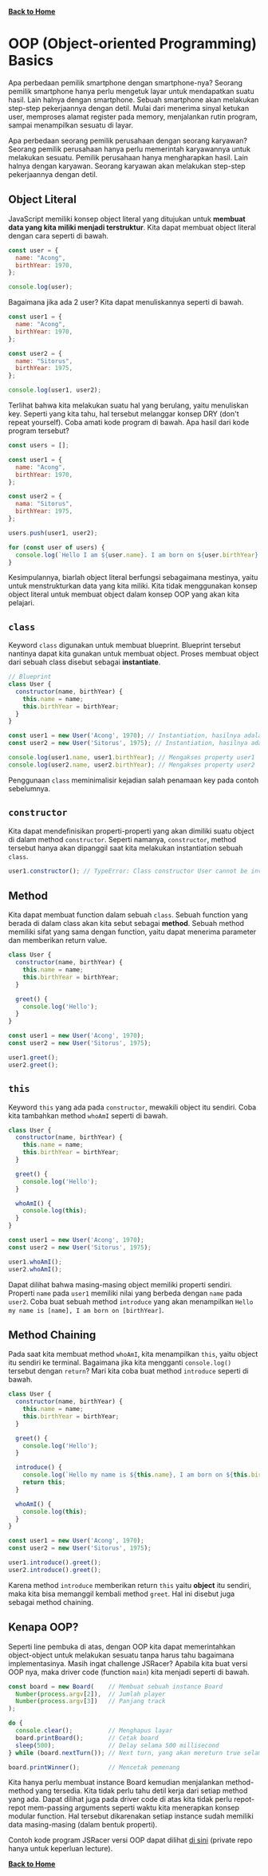 [**Back to Home**](./../README.md)

# OOP (Object-oriented Programming) Basics

Apa perbedaan pemilik smartphone dengan smartphone-nya? Seorang pemilik smartphone hanya perlu mengetuk layar untuk mendapatkan suatu hasil. Lain halnya dengan smartphone. Sebuah smartphone akan melakukan step-step pekerjaannya dengan detil. Mulai dari menerima sinyal ketukan user, memproses alamat register pada memory, menjalankan rutin program, sampai menampilkan sesuatu di layar.

Apa perbedaan seorang pemilik perusahaan dengan seorang karyawan? Seorang pemilik perusahaan hanya perlu memerintah karyawannya untuk melakukan sesuatu. Pemilik perusahaan hanya mengharapkan hasil. Lain halnya dengan karyawan. Seorang karyawan akan melakukan step-step pekerjaannya dengan detil.

## Object Literal

JavaScript memiliki konsep object literal yang ditujukan untuk **membuat data yang kita miliki menjadi terstruktur**. Kita dapat membuat object literal dengan cara seperti di bawah.

```javascript
const user = {
  name: "Acong",
  birthYear: 1970,
};

console.log(user);
```

Bagaimana jika ada 2 user? Kita dapat menuliskannya seperti di bawah.

```javascript
const user1 = {
  name: "Acong",
  birthYear: 1970,
};

const user2 = {
  name: "Sitorus",
  birthYear: 1975,
};

console.log(user1, user2);
```

Terlihat bahwa kita melakukan suatu hal yang berulang, yaitu menuliskan key. Seperti yang kita tahu, hal tersebut melanggar konsep DRY (don't repeat yourself). Coba amati kode program di bawah. Apa hasil dari kode program tersebut?

```javascript
const users = [];

const user1 = {
  name: "Acong",
  birthYear: 1970,
};

const user2 = {
  nama: "Sitorus",
  birthYear: 1975,
};

users.push(user1, user2);

for (const user of users) {
  console.log(`Hello I am ${user.name}. I am born on ${user.birthYear}.`);
}
```

Kesimpulannya, biarlah object literal berfungsi sebagaimana mestinya, yaitu untuk menstrukturkan data yang kita miliki. Kita tidak menggunakan konsep object literal untuk membuat object dalam konsep OOP yang akan kita pelajari.

## `class`

Keyword `class` digunakan untuk membuat blueprint. Blueprint tersebut nantinya dapat kita gunakan untuk membuat object. Proses membuat object dari sebuah class disebut sebagai **instantiate**.

```javascript
// Blueprint
class User {
  constructor(name, birthYear) {
    this.name = name;
    this.birthYear = birthYear;
  }
}

const user1 = new User('Acong', 1970); // Instantiation, hasilnya adalah object User yang ditampung pada user1
const user2 = new User('Sitorus', 1975); // Instantiation, hasilnya adalah object User yang ditampung pada user2

console.log(user1.name, user1.birthYear); // Mengakses property user1
console.log(user2.name, user2.birthYear); // Mengakses property user2
```

Penggunaan `class` meminimalisir kejadian salah penamaan key pada contoh sebelumnya.

## `constructor`

Kita dapat mendefinisikan properti-properti yang akan dimiliki suatu object di dalam method `constructor`. Seperti namanya, `constructor`, method tersebut hanya akan dipanggil saat kita melakukan instantiation sebuah `class`.

```javascript
user1.constructor(); // TypeError: Class constructor User cannot be invoked without 'new'
```

## Method

Kita dapat membuat function dalam sebuah `class`. Sebuah function yang berada di dalam class akan kita sebut sebagai **method**. Sebuah method memiliki sifat yang sama dengan function, yaitu dapat menerima parameter dan memberikan return value.

```javascript
class User {
  constructor(name, birthYear) {
    this.name = name;
    this.birthYear = birthYear;
  }

  greet() {
    console.log('Hello');
  }
}

const user1 = new User('Acong', 1970);
const user2 = new User('Sitorus', 1975);

user1.greet();
user2.greet();
```

## `this`

Keyword `this` yang ada pada `constructor`, mewakili object itu sendiri. Coba kita tambahkan method `whoAmI` seperti di bawah.

```javascript
class User {
  constructor(name, birthYear) {
    this.name = name;
    this.birthYear = birthYear;
  }

  greet() {
    console.log('Hello');
  }

  whoAmI() {
    console.log(this);
  }
}

const user1 = new User('Acong', 1970);
const user2 = new User('Sitorus', 1975);

user1.whoAmI();
user2.whoAmI();
```

Dapat dilihat bahwa masing-masing object memiliki properti sendiri. Properti `name` pada `user1` memiliki nilai yang berbeda dengan `name` pada `user2`. Coba buat sebuah method `introduce` yang akan menampilkan `Hello my name is [name], I am born on [birthYear]`.

## Method Chaining

Pada saat kita membuat method `whoAmI`, kita menampilkan `this`, yaitu object itu sendiri ke terminal. Bagaimana jika kita mengganti `console.log()` tersebut dengan `return`? Mari kita coba buat method `introduce` seperti di bawah.

```javascript
class User {
  constructor(name, birthYear) {
    this.name = name;
    this.birthYear = birthYear;
  }

  greet() {
    console.log('Hello');
  }

  introduce() {
    console.log(`Hello my name is ${this.name}, I am born on ${this.birthYear}`);
    return this;
  }

  whoAmI() {
    console.log(this);
  }
}

const user1 = new User('Acong', 1970);
const user2 = new User('Sitorus', 1975);

user1.introduce().greet();
user2.introduce().greet();
```

Karena method `introduce` memberikan return `this` yaitu **object** itu sendiri, maka kita bisa memanggil kembali method `greet`. Hal ini disebut juga sebagai method chaining.

## Kenapa OOP?

Seperti line pembuka di atas, dengan OOP kita dapat memerintahkan object-object untuk melakukan sesuatu tanpa harus tahu bagaimana implementasinya. Masih ingat challenge JSRacer? Apabila kita buat versi OOP nya, maka driver code (function `main`) kita menjadi seperti di bawah.

```javascript
const board = new Board(    // Membuat sebuah instance Board
  Number(process.argv[2]),  // Jumlah player
  Number(process.argv[3])   // Panjang track
);

do {
  console.clear();          // Menghapus layar
  board.printBoard();       // Cetak board
  sleep(500);               // Delay selama 500 millisecond
} while (board.nextTurn()); // Next turn, yang akan mereturn true selama belum ada pemenang

board.printWinner();        // Mencetak pemenang
```

Kita hanya perlu membuat instance Board kemudian menjalankan method-method yang tersedia. Kita tidak perlu tahu detil kerja dari setiap method yang ada. Dapat dilihat juga pada driver code di atas kita tidak perlu repot-repot mem-passing arguments seperti waktu kita menerapkan konsep modular function. Hal tersebut dikarenakan setiap instance sudah memiliki data masing-masing (dalam bentuk properti).

Contoh kode program JSRacer versi OOP dapat dilihat [di sini](https://github.com/ideaspaper/p1-jsracer-oop/blob/master/README.md) (private repo hanya untuk keperluan lecture).

[**Back to Home**](./../README.md)
